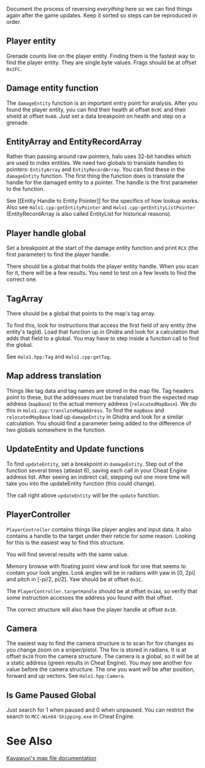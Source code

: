Document the process of reversing *everything* here so we can find things again after the game updates. Keep it sorted so steps can be reproduced in order.

## Player entity

Grenade counts live on the player entity. Finding them is the fastest way to find the player entity. They are single byte values. Frags should be at offset `0x2FC`.

## Damage entity function

The `damageEntity` function is an important entry point for analysis. After you found the player entity, you can find their health at offset `0x9C` and their shield at offset `0xA0`. Just set a data breakpoint on health and step on a grenade.

## EntityArray and EntityRecordArray

Rather than passing around raw pointers, halo uses 32-bit handles which are used to index entities. We need two globals to translate handles to pointers: `EntityArray` and `EntityRecordArray`. You can find these in the `damageEntity` function. The first thing the function does is translate the handle for the damaged entity to a pointer. The handle is the first parameter to the function.

See [[Entity Handle to Entity Pointer]] for the specifics of how lookup works. Also see `Halo1.cpp:getEntityPointer` and `Halo1.cpp:getEntityListPointer` (EntityRecordArray is also called EntityList for historical reasons).

## Player handle global

Set a breakpoint at the start of the damage entity function and print `RCX` (the first parameter) to find the player handle.

There should be a global that holds the player entity handle. When you scan for it, there will be a few results. You need to test on a few levels to find the correct one.


## TagArray

There should be a global that points to the map's tag array.

To find this, look for instructions that access the first field of any entity (the entity's tagId). Load that function up in Ghidra and look for a calculation that adds that field to a global. You may have to step inside a function call to find the global.

See `Halo1.hpp:Tag` and `Halo1.cpp:getTag`.

## Map address translation

Things like tag data and tag names are stored in the map file. Tag headers point to these, but the addresses must be translated from the expected map address (`mapBase`) to the actual memory address (`relocatedMapBase`). We do this in `Halo1.cpp:translateMapAddress`. To find the `mapBase` and `relocatedMapBase` load up `damageEntity` in Ghidra and look for a similar calculation. You should find a parameter being added to the difference of two globals somewhere in the function.

## UpdateEntity and Update functions

To find `updateEntity`, set a breakpoint in `damageEntity`. Step out of the function several times (atleast 6), saving each call in your Cheat Engine address list. After seeing an indirect call, stepping out one more time will take you into the updateEntity function (this could change).

The call right above `updateEntity` will be the `update` function.

## PlayerController

`PlayerController` contains things like player angles and input data. It also contains a handle to the target under their reticle for some reason. Looking for this is the easiest way to find this structure.

You will find several results with the same value. 

Memory browse with floating point view and look for one that seems to contain your look angles. Look angles will be in radians with yaw in [0, 2pi] and pitch in [-pi/2, pi/2]. Yaw should be at offset `0x1C`.

The `PlayerController.targetHandle` should be at offset `0x1A4`, so verify that some instruction accesses the address you found with that offset.

The correct structure will also have the player handle at offset `0x10`.

## Camera

The easiest way to find the camera structure is to scan for fov changes as you change zoom on a sniper/pistol. The fov is stored in radians. It is at offset `0x20` from the camera structure. The camera is a global, so it will be at a static address (green results in Cheat Engine). You may see another fov value before the camera structure. The one you want will be after position, forward and up vectors. See `Halo1.hpp:Camera`.

## Is Game Paused Global

Just search for 1 when paused and 0 when unpaused. You can restrict the search to `MCC-Win64-Shipping.exe` in Cheat Engine.

# See Also

[Kavawuvi's map file documentation](https://opencarnage.net/index.php?/topic/6693-halo-map-file-structure-revision-212/)